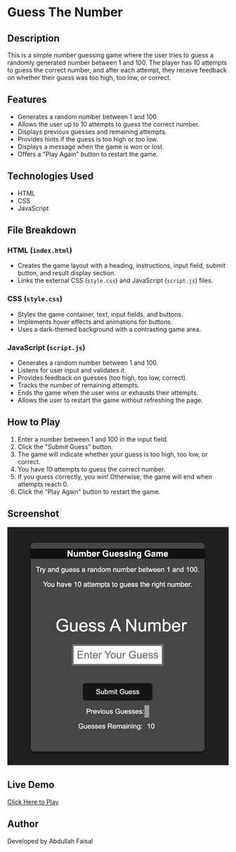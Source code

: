 # Guess The Number

## Description

This is a simple number guessing game where the user tries to guess a randomly generated number between 1 and 100. The player has 10 attempts to guess the correct number, and after each attempt, they receive feedback on whether their guess was too high, too low, or correct.

## Features

- Generates a random number between 1 and 100.
- Allows the user up to 10 attempts to guess the correct number.
- Displays previous guesses and remaining attempts.
- Provides hints if the guess is too high or too low.
- Displays a message when the game is won or lost.
- Offers a "Play Again" button to restart the game.

## Technologies Used

- HTML
- CSS
- JavaScript

## File Breakdown

### HTML (`index.html`)

- Creates the game layout with a heading, instructions, input field, submit button, and result display section.
- Links the external CSS (`style.css`) and JavaScript (`script.js`) files.

### CSS (`style.css`)

- Styles the game container, text, input fields, and buttons.
- Implements hover effects and animations for buttons.
- Uses a dark-themed background with a contrasting game area.

### JavaScript (`script.js`)

- Generates a random number between 1 and 100.
- Listens for user input and validates it.
- Provides feedback on guesses (too high, too low, correct).
- Tracks the number of remaining attempts.
- Ends the game when the user wins or exhausts their attempts.
- Allows the user to restart the game without refreshing the page.

## How to Play

1. Enter a number between 1 and 100 in the input field.
2. Click the "Submit Guess" button.
3. The game will indicate whether your guess is too high, too low, or correct.
4. You have 10 attempts to guess the correct number.
5. If you guess correctly, you win! Otherwise, the game will end when attempts reach 0.
6. Click the "Play Again" button to restart the game.

## Screenshot

![Screenshot](https://github.com/afaisal997/Guess-The-Number/blob/main/Screenshot.png)


## Live Demo
[Click Here to Play](afaisal997.github.io/Guess-The-Number/)

## Author

Developed by Abdullah Faisal
